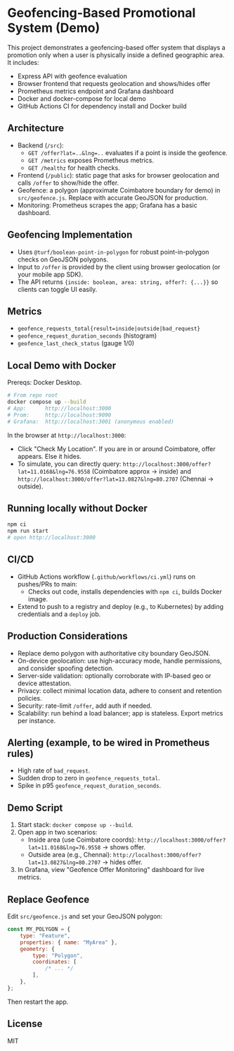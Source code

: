 # Geofencing-Based Promotional System (Demo)

This project demonstrates a geofencing-based offer system that displays a promotion only when a user is physically inside a defined geographic area. It includes:

-   Express API with geofence evaluation
-   Browser frontend that requests geolocation and shows/hides offer
-   Prometheus metrics endpoint and Grafana dashboard
-   Docker and docker-compose for local demo
-   GitHub Actions CI for dependency install and Docker build

## Architecture

-   Backend (`/src`):
    -   `GET /offer?lat=..&lng=..` evaluates if a point is inside the geofence.
    -   `GET /metrics` exposes Prometheus metrics.
    -   `GET /healthz` for health checks.
-   Frontend (`/public`): static page that asks for browser geolocation and calls `/offer` to show/hide the offer.
-   Geofence: a polygon (approximate Coimbatore boundary for demo) in `src/geofence.js`. Replace with accurate GeoJSON for production.
-   Monitoring: Prometheus scrapes the app; Grafana has a basic dashboard.

## Geofencing Implementation

-   Uses `@turf/boolean-point-in-polygon` for robust point-in-polygon checks on GeoJSON polygons.
-   Input to `/offer` is provided by the client using browser geolocation (or your mobile app SDK).
-   The API returns `{inside: boolean, area: string, offer?: {...}}` so clients can toggle UI easily.

## Metrics

-   `geofence_requests_total{result=inside|outside|bad_request}`
-   `geofence_request_duration_seconds` (histogram)
-   `geofence_last_check_status` (gauge 1/0)

## Local Demo with Docker

Prereqs: Docker Desktop.

```bash
# From repo root
docker compose up --build
# App:      http://localhost:3000
# Prom:     http://localhost:9090
# Grafana:  http://localhost:3001 (anonymous enabled)
```

In the browser at `http://localhost:3000`:

-   Click "Check My Location". If you are in or around Coimbatore, offer appears. Else it hides.
-   To simulate, you can directly query: `http://localhost:3000/offer?lat=11.0168&lng=76.9558` (Coimbatore approx → inside) and `http://localhost:3000/offer?lat=13.0827&lng=80.2707` (Chennai → outside).

## Running locally without Docker

```bash
npm ci
npm run start
# open http://localhost:3000
```

## CI/CD

-   GitHub Actions workflow (`.github/workflows/ci.yml`) runs on pushes/PRs to main:
    -   Checks out code, installs dependencies with `npm ci`, builds Docker image.
-   Extend to push to a registry and deploy (e.g., to Kubernetes) by adding credentials and a `deploy` job.

## Production Considerations

-   Replace demo polygon with authoritative city boundary GeoJSON.
-   On-device geolocation: use high-accuracy mode, handle permissions, and consider spoofing detection.
-   Server-side validation: optionally corroborate with IP-based geo or device attestation.
-   Privacy: collect minimal location data, adhere to consent and retention policies.
-   Security: rate-limit `/offer`, add auth if needed.
-   Scalability: run behind a load balancer; app is stateless. Export metrics per instance.

## Alerting (example, to be wired in Prometheus rules)

-   High rate of `bad_request`.
-   Sudden drop to zero in `geofence_requests_total`.
-   Spike in p95 `geofence_request_duration_seconds`.

## Demo Script

1. Start stack: `docker compose up --build`.
2. Open app in two scenarios:
    - Inside area (use Coimbatore coords): `http://localhost:3000/offer?lat=11.0168&lng=76.9558` → shows offer.
    - Outside area (e.g., Chennai): `http://localhost:3000/offer?lat=13.0827&lng=80.2707` → hides offer.
3. In Grafana, view "Geofence Offer Monitoring" dashboard for live metrics.

## Replace Geofence

Edit `src/geofence.js` and set your GeoJSON polygon:

```js
const MY_POLYGON = {
    type: "Feature",
    properties: { name: "MyArea" },
    geometry: {
        type: "Polygon",
        coordinates: [
            /* ... */
        ],
    },
};
```

Then restart the app.

## License

MIT
